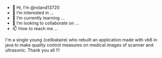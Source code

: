 - 👋 Hi, I’m @roland13720
- 👀 I’m interested in ...
- 🌱 I’m currently learning ...
- 💞️ I’m looking to collaborate on ...
- 📫 How to reach me ...

<!---
roland13720/roland13720 is a ✨ special ✨ repository because its `README.md` (this file) appears on your GitHub profile.
You can click the Preview link to take a look at your changes.
--->
I'm a single young (celibataire) who rebuilt an application made with vb6  in java to make quality control measures on medical images of scanner and ultrasonic.
Thank you all !!!
